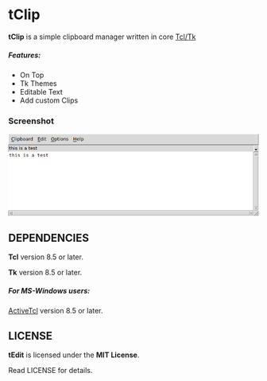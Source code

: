 # tClip
**tClip** is a simple clipboard manager written in core [Tcl/Tk](https://www.tcl.tk)

##### Features:
* On Top
* Tk Themes
* Editable Text
* Add custom Clips

### Screenshot
![Screenshot](images/screenshot.png "Screenshot")


## DEPENDENCIES
**Tcl** version 8.5 or later.

**Tk** version 8.5 or later.

##### For MS-Windows users:
[ActiveTcl](https://www.activestate.com/activetcl) version 8.5 or later.


## LICENSE
**tEdit** is licensed under the **MIT License**.

Read LICENSE for details.
